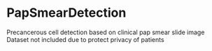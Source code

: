 # PapSmearDetection
Precancerous cell detection based on clinical pap smear slide image
Dataset not included due to protect privacy of patients
